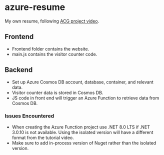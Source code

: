 # azure-resume
My own resume, following [ACG project video](https://www.youtube.com/watch?v=ieYrBWmkfno&t=1839s). 

## Frontend
- Frontend folder contains the website.
- main.js contains the visitor counter code.

## Backend
- Set up Azure Cosmos DB account, database, container, and relevant data. 
- Visitor counter data is stored in Cosmos  DB.
- JS code in front end will trigger an Azure Function to retrieve data from Cosmos DB. 
### Issues Encountered
- When creating the Azure Function project use .NET 8.0 LTS if .NET 3.0.10 is not available. Using the isolated version will have a different format from the tutorial video.
- Make sure to add in-process version of Nuget rather than the isolated version. 
